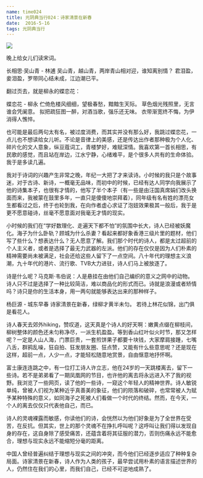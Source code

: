 ```yaml
---
name: time024
title: 光阴典当行024：诗家清景在新春
date:  2016-5-16
tags: 光阴典当行
---
```

<!-- more -->
![](/cnblog/uploads/time024.jpg)

晚上给女儿们读宋词。

长相思·吴山青 - 林逋
吴山青，越山青，两岸青山相对迎，谁知离别情？
君泪盈，妾泪盈，罗带同心结未成，江边潮已平。

翻过页去，就是柳永的蝶恋花：

蝶恋花 - 柳永
伫倚危楼风细细，望极春愁，黯黯生天际。
草色烟光残照里，无言谁会凭阑意。 
拟把疏狂图一醉，对酒当歌，强乐还无味。
衣带渐宽终不悔，为伊消得人憔悴。

也可能是最后两句太有名，被过度消费，而其实并没有那么好，我跳过蝶恋花，一点儿也不想读给女儿听。不论是音律上的美感，还是传达出作者那种极为个人化、碎片化的文人意象，纵豆蔻词工，青楼梦好，难赋深情。我喜欢第一首长相思，有民歌的感觉，而且站在岸边，江水宁静，心绪难平，是个很多人共有的生命体验。我于是多读几遍。

我对于诗词的兴趣产生非常之晚，年纪一大把了才来读诗。小时候的我只是个故事迷，对于古诗、新诗，一概毫无品味，而初中的时候，已经有达人同学向我展示了他的诗集本子，也很有才情的，他写了半个本子（有一些是由汪国真席娟们改头换面而来，我被蒙在鼓里多年，一直只是傻傻地崇拜着），同年级有名有姓的漂亮女生都看过之后，终于也轮到我，在向作者虚心求证了泡妞效果极其一般后，我于是更不愿意碰诗，丝毫不愿意面对我毫无才情的现实。

小时候的我们在“学好数理化、走遍天下都不怕”的氛围中长大，诗人已经被妖魔化。海子为什么卧轨？顾城为什么杀妻？看起来都好象香港三级片里的题材，他们写了些什么？想表达什么？无人愿意了解。我们那个时代的诗人，都是太过超前的个人主义者，或者是选择了最无力武器的左派。他们的存在仅仅是因为人们朴素的精神需要尚未被满足，社会还给这些人留下了一点空间。八十年代的理想主义浪潮，九十年代的港片、流行歌、TVB大力进驻，诗人们马上被放逐了。

诗是什么呢？马克斯·韦伯说：人是悬挂在由他们自己编织的意义之网中的动物。诗人只不过是选择了一种比较简洁，难以商品化的形式而已。诗就是浪漫或者矫情吗？诗只是你的生活本身，用一两句就能够表达出来的那种样子。

杨巨源 - 城东早春
诗家清景在新春，绿柳才黄半未匀。
若待上林花似锦，出门俱是看花人。

诗人春天去郊外hiking，赞叹道，这天真是个诗人的好天啊：嫩黄点缀在柳枝间，柳树整体的颜色还未匀称净尽，一派生机盈盈。等到香山红叶似火时节，那又怎样呢？一定是人山人海，门票巨贵，一套煎饼果子都要十块钱，大家摩肩接踵，七嘴八舌，群鸦乱噪，狂自拍、狂发朋友圈、狂点赞，又能有什么些意思呢？还是现在这样，超前一点，人少一点，才能轻松随意地赏景，自由惬意地抒怀啊。

富士康连连跳之中，有一位打工诗人许立志，他在24岁的一天跳楼离去，留下一些诗。若不是弟弟看了一期凤凰网的节目，也许他的离去将永远进入不了我的视野。我浏览了一些网页，读了他的一些诗，一窥这个年轻人的精神世界。诗人敏锐单纯，曾被人们视为某种近乎真善美的象征，他们的陨落和破碎，也常常被人为赋予某种特殊的意义，如同海子之死被人们看做一个时代的终结。然而，在今天，一个人的离去仅仅只代表他自己，而已。

诗人的灵魂裸露而敏感，你读他们的诗，会恍然以为他们好象是为了全世界在受苦，在反抗。但其实，世上的那个灵魂不在挣扎呼叫呢？这呼叫让我们得以发现自身的存在，这自身除了感受痛苦，还蕴含着将其征服的潜力，否则伤痛永远不能愈合，理想与现实永远不能缩短分毫的距离。

中国人曾经普遍纠结于理想与现实之间的冲突，而今他们已经逐步适应了种种复杂局面。诗家清景在新春，诗人作为人类的孩子，最早尝试用朴素的语言描述世界的人，仍然住在我们的心里，而我们自己，已经不可逆地成熟了。